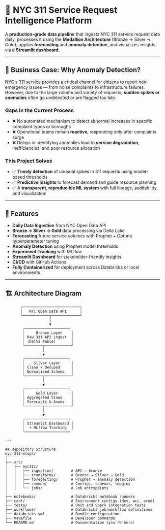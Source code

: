 # 🗽 NYC 311 Service Request Intelligence Platform

A **production-grade data pipeline** that ingests NYC 311 service request data daily, processes it using the **Medallion Architecture** (Bronze → Silver → Gold), applies **forecasting** and **anomaly detection**, and visualizes insights via a **Streamlit dashboard**.

---

## 💼 Business Case: Why Anomaly Detection?

NYC’s 311 service provides a critical channel for citizens to report non-emergency issues — from noise complaints to infrastructure failures.  
However, due to the large volume and variety of requests, **sudden spikes or anomalies** often go undetected or are flagged too late.

### Gaps in the Current Process
- ❌ No automated mechanism to detect abnormal increases in specific complaint types or boroughs  
- ❌ Operational teams remain **reactive**, responding only after complaints surge  
- ❌ Delays in identifying anomalies lead to **service degradation**, inefficiencies, and poor resource allocation  

### This Project Solves
- ✅ **Timely detection** of unusual spikes in 311 requests using model-based thresholds  
- ✅ **Predictive insights** to forecast demand and guide resource planning  
- ✅ A **transparent, reproducible ML system** with full lineage, auditability, and visualization  

---

## 🚀 Features

- **Daily Data Ingestion** from NYC Open Data API  
- **Bronze → Silver → Gold** data processing via Delta Lake  
- **Forecasting** future service volumes with Prophet + Optuna hyperparameter tuning  
- **Anomaly Detection** using Prophet model thresholds  
- **Experiment Tracking** with MLflow  
- **Streamlit Dashboard** for stakeholder-friendly insights  
- **CI/CD** with GitHub Actions  
- **Fully Containerized** for deployment across Databricks or local environments  

---

## 🏗 Architecture Diagram

```text
       ┌──────────────────────────┐
       │   NYC Open Data API      │
       └────────────┬─────────────┘
                    │
                    ▼
        ┌────────────────────┐
        │     Bronze Layer    │
        │ Raw 311 API ingest  │
        │ (Delta Table)       │
        └────────┬────────────┘
                 │
                 ▼
        ┌────────────────────┐
        │    Silver Layer     │
        │ Clean + Deduped     │
        │ Normalized Schema   │
        └────────┬────────────┘
                 │
                 ▼
        ┌────────────────────┐
        │     Gold Layer      │
        │ Aggregated Views    │
        │ Forecasts & Anoms   │
        └────────┬────────────┘
                 │
                 ▼
        ┌────────────────────┐
        │ Streamlit Dashboard │
        │  + MLflow Tracking  │
        └────────────────────┘

---

## Repository Structure
nyc-311-mlops/
│
├── src/
│   ├── nyc311/
│   │   ├── ingestion/        # API → Bronze
│   │   ├── transforms/       # Bronze → Silver → Gold
│   │   ├── forecasting/      # Prophet + anomaly detection
│   │   ├── common/           # Configs, schemas, logging
│   │   └── jobs/             # Job entrypoints
│
├── notebooks/                # Databricks notebook runners
├── conf/                     # Environment configs (dev, acc, prod)
├── tests/                    # Unit and Spark integration tests
├── workflows/                # Databricks job/workflow definitions
├── databricks.yml            # Bundle configuration
├── Makefile                  # Developer commands
└── README.md                 # Documentation (you’re here)

